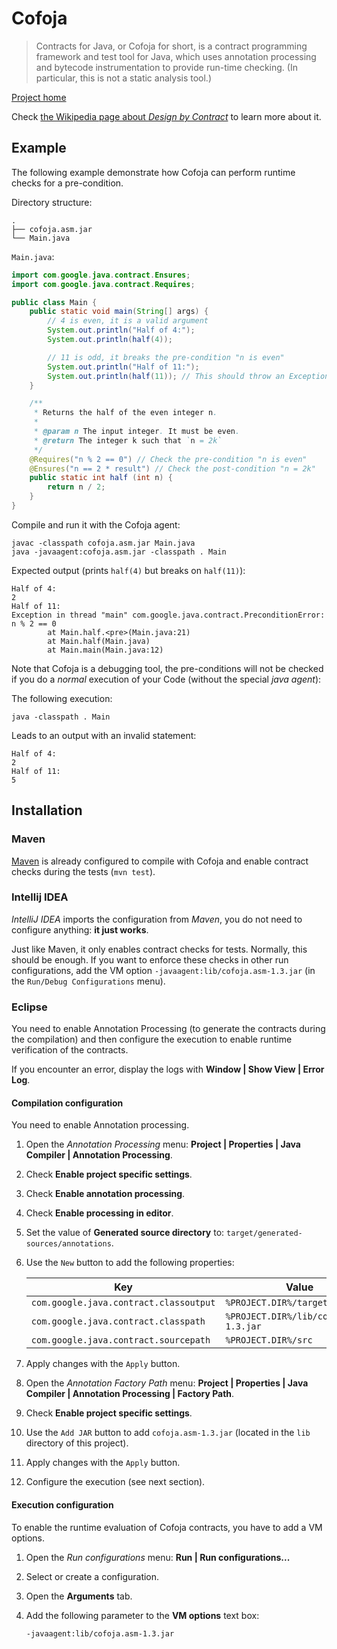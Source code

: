 # Cofoja

> Contracts for Java, or Cofoja for short, is a contract programming framework
> and test tool for Java, which uses annotation processing and bytecode
> instrumentation to provide run-time checking. (In particular, this is not a
> static analysis tool.)

[Project home][cofoja]

Check [the Wikipedia page about _Design by Contract_][wiki-design-by-contract]
to learn more about it.

## Example

The following example demonstrate how Cofoja can perform runtime checks for a
pre-condition.

Directory structure:
```text
.
├── cofoja.asm.jar
└── Main.java
```

`Main.java`:
```java
import com.google.java.contract.Ensures;
import com.google.java.contract.Requires;

public class Main {
    public static void main(String[] args) {
        // 4 is even, it is a valid argument
        System.out.println("Half of 4:");
        System.out.println(half(4));

        // 11 is odd, it breaks the pre-condition "n is even"
        System.out.println("Half of 11:");
        System.out.println(half(11)); // This should throw an Exception
    }

    /**
     * Returns the half of the even integer n.
     *
     * @param n The input integer. It must be even.
     * @return The integer k such that `n = 2k`
     */
    @Requires("n % 2 == 0") // Check the pre-condition "n is even"
    @Ensures("n == 2 * result") // Check the post-condition "n = 2k"
    public static int half (int n) {
        return n / 2;
    }
}

```

Compile and run it with the Cofoja agent:
```shell
javac -classpath cofoja.asm.jar Main.java
java -javaagent:cofoja.asm.jar -classpath . Main
```

Expected output (prints `half(4)` but breaks on `half(11)`):
```text
Half of 4:
2
Half of 11:
Exception in thread "main" com.google.java.contract.PreconditionError: n % 2 == 0
        at Main.half.<pre>(Main.java:21)
        at Main.half(Main.java)
        at Main.main(Main.java:12)
```

Note that Cofoja is a debugging tool, the pre-conditions will not be checked if
you do a _normal_ execution of your Code (without the special _java agent_):

The following execution:
```shell
java -classpath . Main
```
Leads to an output with an invalid statement:
```text
Half of 4:
2
Half of 11:
5
```

## Installation

### Maven

[Maven](./apache-maven.md) is already configured to compile with Cofoja and
enable contract checks during the tests (`mvn test`).

### Intellij IDEA

_IntelliJ IDEA_ imports the configuration from _Maven_, you do not need to
configure anything: **it just works**.

Just like Maven, it only enables contract checks for tests. Normally, this
should be enough. If you want to enforce these checks in other run
configurations, add the VM option `-javaagent:lib/cofoja.asm-1.3.jar` (in
the `Run/Debug Configurations` menu).

### Eclipse

You need to enable Annotation Processing (to generate the contracts during the
compilation) and then configure the execution to enable runtime verification of
the contracts.

If you encounter an error, display the logs with **Window | Show View
| Error Log**.

#### Compilation configuration

You need to enable Annotation processing.

1. Open the _Annotation Processing_ menu: **Project | Properties
   | Java Compiler | Annotation Processing**.

2. Check **Enable project specific settings**.

3. Check **Enable annotation processing**.

4. Check **Enable processing in editor**.

5. Set the value of **Generated source directory** to:
   `target/generated-sources/annotations`.

6. Use the `New` button to add the following properties:

   | Key                                    | Value                                  |
   | -------------------------------------- | -------------------------------------- |
   | `com.google.java.contract.classoutput` | `%PROJECT.DIR%/target/classes`         |
   | `com.google.java.contract.classpath`   | `%PROJECT.DIR%/lib/cofoja.asm-1.3.jar` |
   | `com.google.java.contract.sourcepath`  | `%PROJECT.DIR%/src`                    |

7. Apply changes with the `Apply` button.

8. Open the _Annotation Factory Path_ menu: **Project | Properties
   | Java Compiler | Annotation Processing | Factory Path**.

9. Check **Enable project specific settings**.

10. Use the `Add JAR` button to add `cofoja.asm-1.3.jar` (located in the `lib`
   directory of this project).

11. Apply changes with the `Apply` button.

12. Configure the execution (see next section).

#### Execution configuration

To enable the runtime evaluation of Cofoja contracts, you have to add a
VM options.

1. Open the _Run configurations_ menu: **Run | Run configurations...**

2. Select or create a configuration.

3. Open the **Arguments** tab.

4. Add the following parameter to the **VM options** text box:

   ```text
   -javaagent:lib/cofoja.asm-1.3.jar
   ```


[cofoja]: https://github.com/nhatminhle/cofoja
[cofoja-v1.3]: https://github.com/nhatminhle/cofoja/releases/tag/v1.3
[wiki-design-by-contract]: https://en.wikipedia.org/wiki/Design_by_contract
